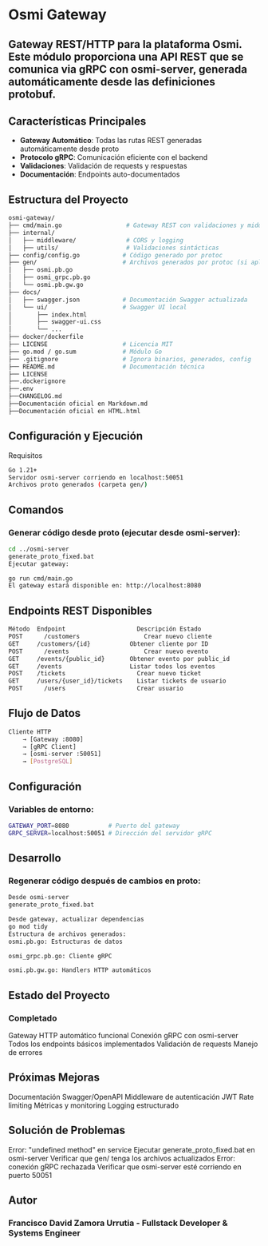 # Osmi Gateway
Gateway REST/HTTP para la plataforma Osmi. Este módulo proporciona una API REST que se comunica via gRPC con osmi-server, generada automáticamente desde las definiciones protobuf.
---

## Características Principales

- **Gateway Automático**: Todas las rutas REST generadas automáticamente desde proto
- **Protocolo gRPC**: Comunicación eficiente con el backend
- **Validaciones**: Validación de requests y respuestas
- **Documentación**: Endpoints auto-documentados

## Estructura del Proyecto
```bash
osmi-gateway/
├── cmd/main.go                  # Gateway REST con validaciones y middleware
├── internal/
│   ├── middleware/              # CORS y logging
│   ├── utils/                   # Validaciones sintácticas
├── config/config.go            # Código generado por protoc
├── gen/                        # Archivos generados por protoc (si aplica)
│   ├── osmi.pb.go
│   ├── osmi_grpc.pb.go
│   └── osmi.pb.gw.go
├── docs/
│   ├── swagger.json            # Documentación Swagger actualizada
│   └── ui/                     # Swagger UI local
│       ├── index.html
│       ├── swagger-ui.css
│       └── ...
├── docker/dockerfile
├── LICENSE                     # Licencia MIT
├── go.mod / go.sum             # Módulo Go
├── .gitignore                  # Ignora binarios, generados, config
├── README.md                   # Documentación técnica
├── LICENSE
├──.dockerignore
├──.env
├──CHANGELOG.md
├──Documentación oficial en Markdown.md
├──Documentación oficial en HTML.html
```

## Configuración y Ejecución
Requisitos
```bash
Go 1.21+
Servidor osmi-server corriendo en localhost:50051
Archivos proto generados (carpeta gen/)
```
## Comandos
### Generar código desde proto (ejecutar desde osmi-server):

```bash
cd ../osmi-server
generate_proto_fixed.bat
Ejecutar gateway:
```
```bash
go run cmd/main.go
El gateway estará disponible en: http://localhost:8080
```
## Endpoints REST Disponibles
```bash
Método  Endpoint	                Descripción	Estado
POST	  /customers	              Crear nuevo cliente
GET	    /customers/{id}	          Obtener cliente por ID
POST	  /events	                  Crear nuevo evento
GET	    /events/{public_id}	      Obtener evento por public_id
GET	    /events	                  Listar todos los eventos
POST  	/tickets	                Crear nuevo ticket
GET	    /users/{user_id}/tickets	Listar tickets de usuario
POST	  /users                    Crear usuario
```

## Flujo de Datos
```bash
Cliente HTTP 
    → [Gateway :8080] 
    → [gRPC Client] 
    → [osmi-server :50051] 
    → [PostgreSQL]
```
## Configuración
### Variables de entorno:
```bash
GATEWAY_PORT=8080           # Puerto del gateway
GRPC_SERVER=localhost:50051 # Dirección del servidor gRPC
```

## Desarrollo
### Regenerar código después de cambios en proto:
```bash
Desde osmi-server
generate_proto_fixed.bat

Desde gateway, actualizar dependencias
go mod tidy
Estructura de archivos generados:
osmi.pb.go: Estructuras de datos

osmi_grpc.pb.go: Cliente gRPC

osmi.pb.gw.go: Handlers HTTP automáticos
```
## Estado del Proyecto
### Completado

Gateway HTTP automático funcional
Conexión gRPC con osmi-server
Todos los endpoints básicos implementados
Validación de requests
Manejo de errores

## Próximas Mejoras
Documentación Swagger/OpenAPI
Middleware de autenticación JWT
Rate limiting
Métricas y monitoring
Logging estructurado

## Solución de Problemas
Error: "undefined method" en service
Ejecutar generate_proto_fixed.bat en osmi-server
Verificar que gen/ tenga los archivos actualizados
Error: conexión gRPC rechazada
Verificar que osmi-server esté corriendo en puerto 50051

## Autor
### Francisco David Zamora Urrutia - Fullstack Developer & Systems Engineer